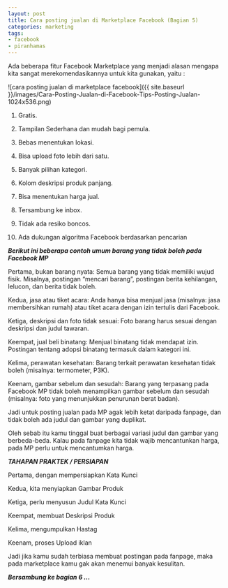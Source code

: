 ```yaml
---
layout: post
title: Cara posting jualan di Marketplace Facebook (Bagian 5)
categories: marketing
tags:
- facebook
- piranhamas
---
```


Ada beberapa fitur Facebook Marketplace yang menjadi alasan mengapa kita sangat merekomendasikannya untuk kita gunakan, yaitu :

![cara posting jualan di marketplace facebook]({{ site.baseurl }}/images/Cara-Posting-Jualan-di-Facebook-Tips-Posting-Jualan-1024x536.png)

1. Gratis.

2. Tampilan Sederhana dan mudah bagi pemula.

3. Bebas menentukan lokasi.

4. Bisa upload foto lebih dari satu.

5. Banyak pilihan kategori.

6. Kolom deskripsi produk panjang.

7. Bisa menentukan harga jual.

8. Tersambung ke inbox.

9. Tidak ada resiko boncos.

10. Ada dukungan algoritma Facebook berdasarkan pencarian

***Berikut ini beberapa contoh umum barang yang tidak boleh pada Facebook MP***

Pertama, bukan barang nyata: Semua barang yang tidak memiliki wujud fisik. Misalnya, postingan “mencari barang”, postingan berita
kehilangan, lelucon, dan berita tidak boleh.

Kedua, jasa atau tiket acara: Anda hanya bisa menjual jasa (misalnya: jasa membersihkan rumah) atau tiket acara dengan izin tertulis dari Facebook.

Ketiga, deskripsi dan foto tidak sesuai: Foto barang harus sesuai dengan deskripsi dan judul tawaran.

Keempat, jual beli binatang: Menjual binatang tidak mendapat izin. Postingan tentang adopsi binatang termasuk dalam kategori ini.

Kelima, perawatan kesehatan: Barang terkait perawatan kesehatan tidak boleh (misalnya: termometer, P3K).

Keenam, gambar sebelum dan sesudah: Barang yang terpasang pada Facebook MP tidak boleh menampilkan gambar sebelum dan sesudah (misalnya: foto yang menunjukkan penurunan berat badan).

Jadi untuk posting jualan pada MP agak lebih ketat daripada fanpage, dan tidak boleh ada judul dan gambar yang duplikat.

Oleh sebab itu kamu tinggal buat berbagai variasi judul dan gambar yang berbeda-beda. Kalau pada fanpage kita tidak wajib mencantunkan harga, pada MP perlu untuk mencantumkan harga.

***TAHAPAN PRAKTEK / PERSIAPAN***

Pertama, dengan mempersiapkan Kata Kunci

Kedua, kita menyiapkan Gambar Produk

Ketiga, perlu menyusun Judul Kata Kunci

Keempat, membuat Deskripsi Produk

Kelima, mengumpulkan Hastag

Keenam, proses Upload iklan

Jadi jika kamu sudah terbiasa membuat postingan pada fanpage, maka pada marketplace kamu gak akan menemui banyak kesulitan.

***Bersambung ke bagian 6 ...***


